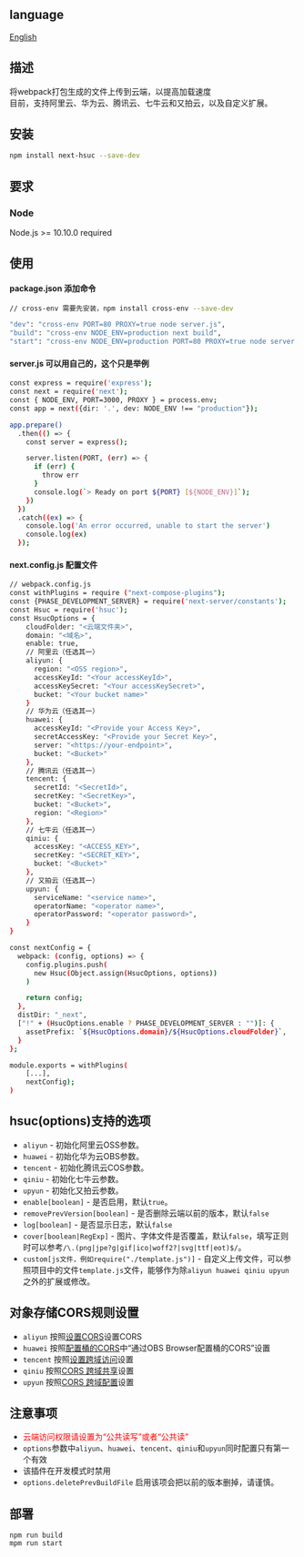 ## language
[English](https://github.com/kszitt/next-hsuc/blob/master/README.md)

## 描述
将webpack打包生成的文件上传到云端，以提高加载速度   
目前，支持阿里云、华为云、腾讯云、七牛云和又拍云，以及自定义扩展。 

## 安装
```bash
npm install next-hsuc --save-dev
```

## 要求
### Node
Node.js >= 10.10.0 required

## 使用
#### package.json 添加命令
```bash
// cross-env 需要先安装，npm install cross-env --save-dev

"dev": "cross-env PORT=80 PROXY=true node server.js",
"build": "cross-env NODE_ENV=production next build",
"start": "cross-env NODE_ENV=production PORT=80 PROXY=true node server.js"
```

#### server.js 可以用自己的，这个只是举例
```bash
const express = require('express');
const next = require('next');
const { NODE_ENV, PORT=3000, PROXY } = process.env;
const app = next({dir: '.', dev: NODE_ENV !== "production"});

app.prepare()
  .then(() => {
    const server = express();

    server.listen(PORT, (err) => {
      if (err) {
        throw err
      }
      console.log(`> Ready on port ${PORT} [${NODE_ENV}]`);
    })
  })
  .catch((ex) => {
    console.log('An error occurred, unable to start the server')
    console.log(ex)
  });
```

#### next.config.js 配置文件
```bash
// webpack.config.js
const withPlugins = require ("next-compose-plugins");
const {PHASE_DEVELOPMENT_SERVER} = require('next-server/constants');
const Hsuc = require('hsuc');
const HsucOptions = {
    cloudFolder: "<云端文件夹>",
    domain: "<域名>",
    enable: true,
    // 阿里云（任选其一）
    aliyun: {
      region: "<OSS region>",
      accessKeyId: "<Your accessKeyId>",
      accessKeySecret: "<Your accessKeySecret>",
      bucket: "<Your bucket name>"
    }
    // 华为云（任选其一）
    huawei: {
      accessKeyId: "<Provide your Access Key>",
      secretAccessKey: "<Provide your Secret Key>",
      server: "<https://your-endpoint>",
      bucket: "<Bucket>"
    },
    // 腾讯云（任选其一）
    tencent: {
      secretId: "<SecretId>",
      secretKey: "<SecretKey>",
      bucket: "<Bucket>",
      region: "<Region>"
    },
    // 七牛云（任选其一）
    qiniu: {
      accessKey: "<ACCESS_KEY>",
      secretKey: "<SECRET_KEY>",
      bucket: "<Bucket>"
    },
    // 又拍云（任选其一）
    upyun: {
      serviceName: "<service name>",
      operatorName: "<operator name>",
      operatorPassword: "<operator password>",
    }
}

const nextConfig = {
  webpack: (config, options) => {
    config.plugins.push(
      new Hsuc(Object.assign(HsucOptions, options))
    )

    return config;
  },
  distDir: "_next",
  ["!" + (HsucOptions.enable ? PHASE_DEVELOPMENT_SERVER : "")]: {
    assetPrefix: `${HsucOptions.domain}/${HsucOptions.cloudFolder}`,
  }
};

module.exports = withPlugins(
    [...], 
    nextConfig);
)
```

## hsuc(options)支持的选项
- `aliyun` - 初始化阿里云OSS参数。
- `huawei` - 初始化华为云OBS参数。
- `tencent` - 初始化腾讯云COS参数。
- `qiniu` - 初始化七牛云参数。
- `upyun` - 初始化又拍云参数。
- `enable[boolean]` - 是否启用，默认`true`。
- `removePrevVersion[boolean]` - 是否删除云端以前的版本，默认`false`
- `log[boolean]` - 是否显示日志，默认`false`
- `cover[boolean|RegExp]` - 图片、字体文件是否覆盖，默认`false`，填写正则时可以参考`/\.(png|jpe?g|gif|ico|woff2?|svg|ttf|eot)$/`。
- `custom[js文件，例如require("./template.js")]` - 自定义上传文件，可以参照项目中的文件`template.js`文件，能够作为除`aliyun huawei qiniu upyun`之外的扩展或修改。


## 对象存储CORS规则设置
- `aliyun` 按照[设置CORS](https://help.aliyun.com/document_detail/44570.html?spm=5176.8465980.0.0.12871450vh6n2z)设置CORS
- `huawei` 按照[配置桶的CORS](https://support.huaweicloud.com/sdk-browserjs-devg-obs/obs_24_0201.html)中“通过OBS Browser配置桶的CORS”设置
- `tencent` 按照[设置跨域访问](https://cloud.tencent.com/document/product/436/13318)设置
- `qiniu` 按照[CORS 跨域共享](https://console.upyun.com/services/kszitt/antileechFile/)设置
- `upyun` 按照[CORS 跨域配置](http://docs.upyun.com/cdn/feature/#cors)设置

## 注意事项
- <label style="color:red">云端访问权限请设置为“公共读写”或者“公共读”</label>
- `options`参数中`aliyun`、`huawei`、`tencent`、`qiniu`和`upyun`同时配置只有第一个有效
- 该插件在开发模式时禁用
- `options.deletePrevBuildFile` 启用该项会把以前的版本删掉，请谨慎。

## 部署
``` hash
npm run build
mpm run start
```


